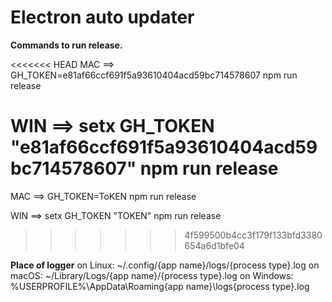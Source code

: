 # Electron auto updater

**Commands to run release.**

<<<<<<< HEAD
MAC ==> GH_TOKEN=e81af66ccf691f5a93610404acd59bc714578607 npm run release

WIN ==> setx GH_TOKEN "e81af66ccf691f5a93610404acd59bc714578607" npm run release
=======
MAC ==> GH_TOKEN=ToKEN npm run release

WIN ==> setx GH_TOKEN "TOKEN" npm run release
>>>>>>> 4f599500b4cc3f179f133bfd3380654a6d1bfe04

**Place of logger**
on Linux: ~/.config/{app name}/logs/{process type}.log
on macOS: ~/Library/Logs/{app name}/{process type}.log
on Windows: %USERPROFILE%\AppData\Roaming\{app name}\logs\{process type}.log
